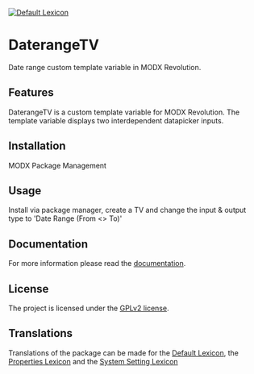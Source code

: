 [![Default Lexicon](https://hosted.weblate.org/widget/modx-extras/daterangetv/standard/svg-badge.svg)](https://hosted.weblate.org/projects/modx-extras/daterangetv/standard/)

# DaterangeTV

Date range custom template variable in MODX Revolution.

## Features

DaterangeTV is a custom template variable for MODX Revolution. The template
variable displays two interdependent datapicker inputs.

## Installation

MODX Package Management

## Usage

Install via package manager, create a TV and change the input & output type to
'Date Range (From <> To)'

## Documentation

For more information please read the [documentation](https://jako.github.io/DaterangeTV/).

## License

The project is licensed under the [GPLv2 license](https://github.com/Jako/DaterangeTV/blob/master/core/components/daterangetv/docs/license.md).

## Translations

Translations of the package can be made for the [Default Lexicon](https://hosted.weblate.org/projects/modx-extras/daterangetv/standard/), the [Properties Lexicon](https://hosted.weblate.org/projects/modx-extras/daterangetv/properties/) and the [System Setting Lexicon](https://hosted.weblate.org/projects/modx-extras/daterangetv/system-settings/)
